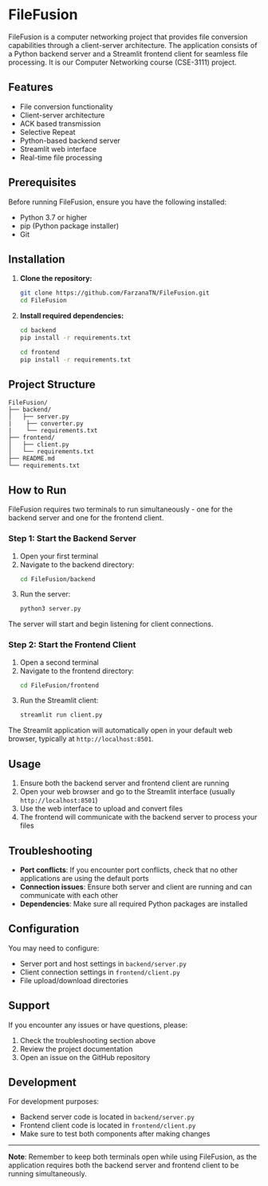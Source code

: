 # FileFusion

FileFusion is a computer networking project that provides file conversion capabilities through a client-server architecture. The application consists of a Python backend server and a Streamlit frontend client for seamless file processing. It is our Computer Networking course (CSE-3111) project.

## Features

- File conversion functionality
- Client-server architecture
- ACK based transmission
- Selective Repeat 
- Python-based backend server
- Streamlit web interface
- Real-time file processing

## Prerequisites

Before running FileFusion, ensure you have the following installed:

- Python 3.7 or higher
- pip (Python package installer)
- Git

## Installation

1. **Clone the repository:**
   ```bash
   git clone https://github.com/FarzanaTN/FileFusion.git
   cd FileFusion
   ```

2. **Install required dependencies:**
   ```bash
   cd backend
   pip install -r requirements.txt
   ```
   ```bash
   cd frontend
   pip install -r requirements.txt
   ```

   

## Project Structure

```
FileFusion/
├── backend/
│   ├── server.py
|    ├── converter.py
|    └── requirements.txt
├── frontend/
│   ├── client.py
│   └── requirements.txt
├── README.md
└── requirements.txt
```

## How to Run

FileFusion requires two terminals to run simultaneously - one for the backend server and one for the frontend client.

### Step 1: Start the Backend Server

1. Open your first terminal
2. Navigate to the backend directory:
   ```bash
   cd FileFusion/backend
   ```
3. Run the server:
   ```bash
   python3 server.py
   ```

The server will start and begin listening for client connections.

### Step 2: Start the Frontend Client

1. Open a second terminal
2. Navigate to the frontend directory:
   ```bash
   cd FileFusion/frontend
   ```
3. Run the Streamlit client:
   ```bash
   streamlit run client.py
   ```

The Streamlit application will automatically open in your default web browser, typically at `http://localhost:8501`.

## Usage

1. Ensure both the backend server and frontend client are running
2. Open your web browser and go to the Streamlit interface (usually `http://localhost:8501`)
3. Use the web interface to upload and convert files
4. The frontend will communicate with the backend server to process your files

## Troubleshooting

- **Port conflicts**: If you encounter port conflicts, check that no other applications are using the default ports
- **Connection issues**: Ensure both server and client are running and can communicate with each other
- **Dependencies**: Make sure all required Python packages are installed

## Configuration

You may need to configure:
- Server port and host settings in `backend/server.py`
- Client connection settings in `frontend/client.py`
- File upload/download directories



## Support

If you encounter any issues or have questions, please:
1. Check the troubleshooting section above
2. Review the project documentation
3. Open an issue on the GitHub repository

## Development

For development purposes:
- Backend server code is located in `backend/server.py`
- Frontend client code is located in `frontend/client.py`
- Make sure to test both components after making changes

---

**Note**: Remember to keep both terminals open while using FileFusion, as the application requires both the backend server and frontend client to be running simultaneously.